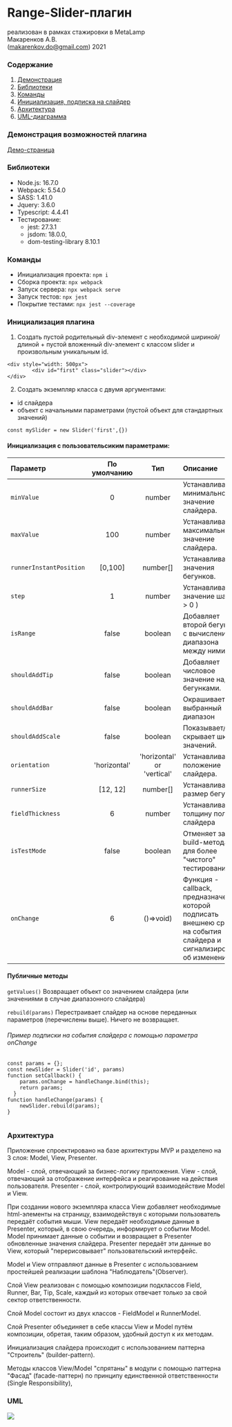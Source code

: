 # Range-Slider-плагин
реализован в рамках стажировки в MetaLamp <br />
Макаренков А.В. <br />
(makarenkov.do@gmail.com) 2021


### Содержание
1. [Демонстрация](#demo)
2. [Библиотеки](#libs)
3. [Команды](#commands)
4. [Инициализация, подписка на слайдер](#init)
5. [Архитектура](#arc)
6. [UML-диаграмма](#uml)

### Демонстрация возможностей плагина <a name="demo"></a> 
[Демо-страница](https://makarenkovdo.github.io/range-slider/dist/)

### Библиотеки <a name="libs"></a> 

* Node.js: 16.7.0
* Webpack: 5.54.0
* SASS: 1.41.0
* Jquery: 3.6.0
* Typescript: 4.4.41
* Тестирование: 
    - jest: 27.3.1
    - jsdom: 18.0.0,
    - dom-testing-library 8.10.1

### Команды <a name="commands"></a>
* Инициализация проекта: ```npm i```
* Сборка проекта: ```npx webpack```
* Запуск сервера: ```npx webpack serve```
* Запуск тестов: ```npx jest```
* Покрытие тестами: ```npx jest --coverage```

### Инициализация плагина <a name="init"></a> 
1) Создать пустой родительный div-элемент с необходимой шириной/длиной + пустой вложенный div-элемент с классом slider и произвольным уникальным id.
```
<div style="width: 500px">
        <div id="first" class="slider"></div>
</div>
```
2) Создать экземпляр класса c двумя аргументами:
- id слайдера
- объект с начальными параметрами (пустой объект для стандартных значений)
```
const mySlider = new Slider('first',{})
```

#### Инициализация с пользовательсиким параметрами:

| Параметр                            | По умолчанию | Тип     | Описание                                                                                     |
|:------------------------------------|:------------:|:-------:|:---------------------------------------------------------------------------------------------|
| ```minValue```               | 0            | number  | Устанавливает минимальное значение слайдера.                                                 |
| ```maxValue```               | 100         | number  | Устанавливает максимальное значение слайдера.                                                |
| ```runnerInstantPosition```             | [0,100]          | number[]  | Устанавливает значения бегунков.                                                       |
| ```step```             | 1            | number  | Устанавливает значение шага ( > 0 )     |
| ```isRange```         | false        | boolean | Добавляет второй бегунок с вычислением диапазона между ними.                                                          |
| ```shouldAddTip```             | false         | boolean | Добавляет числовое значение над бегунками.                                                  |
| ```shouldAddBar```        | false        | boolean | Окрашивает выбранный диапазон                                                                     
| ```shouldAddScale```           | false        | boolean | Показывает/скрывает шкалу значений.                                                          
| ```orientation```     | 'horizontal'        | 'horizontal' or 'vertical' | Устанавливает положение слайдера.     
| ```runnerSize```     | [12, 12]        | number[] | Устанавливает размер бегунков
| ```fieldThickness```     | 6       | number | Устанавливает толщину поля слайдера
| ```isTestMode```     | false       | boolean | Отменяет запуск build-метода для более "чистого" тестирования
| ```onChange```     | 6       | ()=>void) | Функция - callback, предназначение которой подписать внешнею среду на события слайдера и сигнализировать об изменениях.



#### Публичные методы

```getValues()``` Возвращает объект со значением слайдера (или значениями в случае диапазонного слайдера) 

```rebuild(params)``` Перестраивает слайдер на основе переданных параметров (перечислены выше). Ничего не возвращает.

###### Пример подписки на события слайдера с помощью параметра onChange

```
const params = {};
const newSlider = Slider('id', params)
function setCallback() {
    params.onChange = handleChange.bind(this);
    return params;
  }
function handleChange(params) {
    newSlider.rebuild(params); 
}


```

### Архитектура <a name="arc"></a>
Приложение спроектировано на базе архитектуры MVP и разделено на 3 слоя: Model, View, Presenter.

Model - слой, отвечающий за бизнес-логику приложения.
View - слой, отвечающий за отображение интерфейса и реагирование на действия пользователя.
Presenter - слой, контролирующий взаимодействие Model и View.

При создании нового экземпляра класса View добавляет необходимые html-элементы на страницу, взаимодействуя с которыми пользователь передаёт события мыши. View передаёт необходимые данные в Presenter, который, в свою очередь, информирует о событии Model.
Model принимает данные о событии и возвращает в Presenter обновленные значения слайдера. Presenter передаёт эти данные во View, который "перерисовывает" пользовательский интерфейс.

Model и View отправляют данные в Presenter с использованием простейшей реализации шаблона "Наблюдатель"(Observer).

Слой View реализован с помощью композиции подклассов Field, Runner, Bar, Tip, Scale, каждый из которых отвечает только  за свой сектор ответственности.

Слой Model состоит из двух классов - FieldModel и RunnerModel.

Слой Presenter объединяет в себе классы View и Model путём композиции, обретая, таким образом, удобный доступ к их методам.

Инициализация слайдера происходит с использованием паттерна "Строитель" (builder-pattern).

Методы классов View/Model "спрятаны" в модули с помощью паттерна "Фасад" (facade-паттерн) по принципу единственной ответственности (Single Responsibility), 

### UML <a name="uml"></a>
![](slider-uml.png)